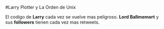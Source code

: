 #Larry Plotter y La Orden de Unix

El codigo de **Larry** cada vez se vuelve mas peligroso.
**Lord Ballmemort** y sus **followers** tienen cada vez mas retweets.
